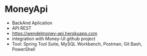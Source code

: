 # MoneyApi
* BackAnd Aplication
* API REST
* https://wendelmoney-api.herokuapp.com
* integration with Money-UI github project
* Tool: Spring Tool Suite, MySQL Workbench, Postman, Git Bash, PowerShell


